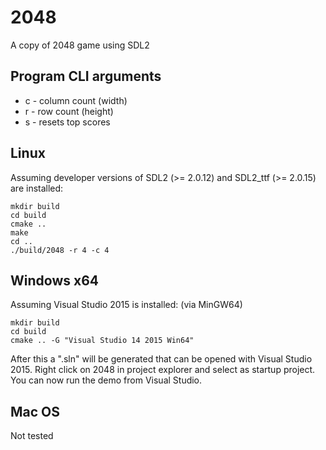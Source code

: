 # 2048

A copy of 2048 game using SDL2

## Program CLI arguments

- c - column count (width)
- r - row count (height)
- s - resets top scores

## Linux

Assuming developer versions of SDL2 (>= 2.0.12) and SDL2_ttf (>= 2.0.15) are installed:

```
mkdir build
cd build
cmake ..
make
cd ..
./build/2048 -r 4 -c 4
```

## Windows x64

Assuming Visual Studio 2015 is installed: (via MinGW64)

```
mkdir build
cd build
cmake .. -G "Visual Studio 14 2015 Win64"
```

After this a ".sln" will be generated that can be opened with Visual Studio 2015.
Right click on 2048 in project explorer and select as startup project.
You can now run the demo from Visual Studio.

## Mac OS

Not tested